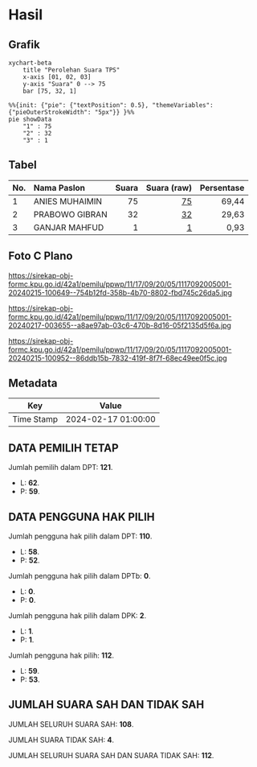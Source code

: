 # Hasil

## Grafik

```mermaid
xychart-beta
    title "Perolehan Suara TPS"
    x-axis [01, 02, 03]
    y-axis "Suara" 0 --> 75
    bar [75, 32, 1]
```

```mermaid
%%{init: {"pie": {"textPosition": 0.5}, "themeVariables": {"pieOuterStrokeWidth": "5px"}} }%%
pie showData
    "1" : 75
    "2" : 32
    "3" : 1
```

## Tabel

| No. | Nama Paslon    | Suara | Suara (raw) | Persentase |
|:--- |:-------------- | -----:| -----------:| ----------:|
| 1   | ANIES MUHAIMIN | 75    | [75][p-1]   | 69,44      |
| 2   | PRABOWO GIBRAN | 32    | [32][p-2]   | 29,63      |
| 3   | GANJAR MAHFUD  | 1     | [1][p-3]    | 0,93       |


[p-1]: https://github.com/gigit-pemilu/pemilu-2024-11-aceh/blob/main/pilpres/hitung-suara/sub/11-aceh/sub/17-bener-meriah/sub/09-mesidah/sub/2005-simpang-renggali/sub/001-tps/sub/paslon-1.txt
[p-2]: https://github.com/gigit-pemilu/pemilu-2024-11-aceh/blob/main/pilpres/hitung-suara/sub/11-aceh/sub/17-bener-meriah/sub/09-mesidah/sub/2005-simpang-renggali/sub/001-tps/sub/paslon-2.txt
[p-3]: https://github.com/gigit-pemilu/pemilu-2024-11-aceh/blob/main/pilpres/hitung-suara/sub/11-aceh/sub/17-bener-meriah/sub/09-mesidah/sub/2005-simpang-renggali/sub/001-tps/sub/paslon-3.txt

## Foto C Plano

https://sirekap-obj-formc.kpu.go.id/42a1/pemilu/ppwp/11/17/09/20/05/1117092005001-20240215-100649--754b12fd-358b-4b70-8802-fbd745c26da5.jpg

https://sirekap-obj-formc.kpu.go.id/42a1/pemilu/ppwp/11/17/09/20/05/1117092005001-20240217-003655--a8ae97ab-03c6-470b-8d16-05f2135d5f6a.jpg

https://sirekap-obj-formc.kpu.go.id/42a1/pemilu/ppwp/11/17/09/20/05/1117092005001-20240215-100952--86ddb15b-7832-419f-8f7f-68ec49ee0f5c.jpg


## Metadata

| Key        | Value               |
| ---------- | ------------------- |
| Time Stamp | 2024-02-17 01:00:00 |


## DATA PEMILIH TETAP

Jumlah pemilih dalam DPT: **121**.
 * L: **62**.
 * P: **59**.

## DATA PENGGUNA HAK PILIH

Jumlah pengguna hak pilih dalam DPT: **110**.
 * L: **58**.
 * P: **52**.

Jumlah pengguna hak pilih dalam DPTb: **0**.
 * L: **0**.
 * P: **0**.

Jumlah pengguna hak pilih dalam DPK: **2**.
 * L: **1**.
 * P: **1**.

Jumlah pengguna hak pilih: **112**.
 * L: **59**.
 * P: **53**.

## JUMLAH SUARA SAH DAN TIDAK SAH

JUMLAH SELURUH SUARA SAH: **108**.

JUMLAH SUARA TIDAK SAH: **4**.

JUMLAH SELURUH SUARA SAH DAN SUARA TIDAK SAH: **112**.


